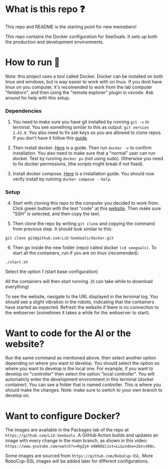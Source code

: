 # What is this repo ❓

This repo and README is the starting point for new memebers!

This repo contains the Docker configuration for SeeGoals. It sets up both the production and development environments.

# How to run 🚀

Note: this project uses a tool called Docker. Docker can be installed on both linux and windows, but is way easier to work with on linux. If you dont have linux on you computer, it's recomended to work from the lab computer "fetdatorn", and then using the "remote explorer" plugin in vscode. Ask around for help with this setup.

### Dependencies
1. You need to make sure you have git installed by running ```git -v``` in terminal. You see something similar to this as output: ```git version 2.43.0```. You also need to fix ssh keys so you are allowed to clone repos. If you don't have it follow this [guide](https://docs.github.com/en/authentication/connecting-to-github-with-ssh/adding-a-new-ssh-key-to-your-github-account).

2. Then install docker. [Here](https://docs.docker.com/engine/install/ubuntu/) is a guide. Then run ```docker -v``` to confirm installation. You also need to make sure that a "normal" user can run docker. Test by running ```docker ps``` (not using sudo). Otherwise you need to fix docker permissions, (the scripts might break if not fixed).

3. Install docker compose. [Here](https://docs.docker.com/compose/install/linux/) is a installation guide. You should now verify install by running ```docker compose --help```.

### Setup
4. Start with cloning this repo to the computer you decided to work from. Click green button with the text "code" at this [website](https://github.com/LiU-SeeGoals/seegoals). Then make sure "SSH" is selected, and then copy the text. 

5. Then clone the repo by writing `git clone` and copying the command from previous step. It should look similar to this:

```
git clone git@github.com:LiU-SeeGoals/docker.git
```

6. Then go inside the new folder (repo) called docker `(cd seegoals)`. To start all the containers, run if you are on linux (recomended):

```
./start.sh
```

Select the option 1 (start base configuration)

All the containers will then start running. (it can take while to download everything)

To see the website, navigate to the URL displayed in the terminal log. You should see a slight vibration in the robots, indicating that the containers have started as expected. Refresh the website if there is no connection to the webserver (sometimes it takes a while for the webserver to start).

# Want to code for the AI or the website?

Run the same command as mentioned above, then select another option depending on where you want to develop. You should select the option so where you want to develop is the local one. For example, if you want to develop on "controller" then select the option "local controller". You will automaticly enter the development environment in this terminal (docker container). You can see a folder that is named controller. This is where you should make the changes. Note: make sure to switch to your own branch to develop on.

# Want to configure Docker?

The images are available in the Packages tab of the repo at ```https://github.com/LiU-SeeGoals```. A GitHub Action builds and updates an image with every change in the main branch, as shown in this video: ```https://www.youtube.com/watch?v=RgZyX-e6W9E&list=LL&index=2&t=308s```.

Some images are sourced from ```https://github.com/RoboCup-SSL```. More RoboCup-SSL images will be added later for different configurations.
